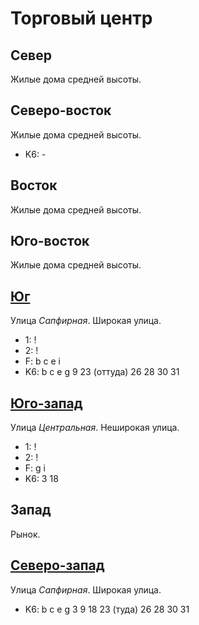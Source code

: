 # Торговый центр

## Север

Жилые дома средней высоты.

## Северо-восток

Жилые дома средней высоты.

* K6:   -

## Восток

Жилые дома средней высоты.

## Юго-восток

Жилые дома средней высоты.

## [Юг](./600110.md)

Улица *Сапфирная*.
Широкая улица.

* 1:    !
* 2:    !
* F:    b   c   e   i
* K6:   b   c   e   g
        9   23 (оттуда) 26  28  30  31

## [Юго-запад](./592100.md)

Улица *Центральная*.
Неширокая улица.

* 1:    !
* 2:    !
* F:    g   i
* K6:   3   18

## Запад

Рынок.

## [Северо-запад](./595085.md)

Улица *Сапфирная*.
Широкая улица.

* K6:   b   c   e   g
        3   9   18  23 (туда)   26  28  30  31
